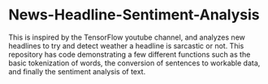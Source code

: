 # News-Headline-Sentiment-Analysis
This is inspired by the TensorFlow youtube channel, and analyzes new headlines to try and detect weather a headline is sarcastic or not. This repository has code demonstrating a few different functions such as the basic tokenization of words, the conversion of sentences to workable data, and finally the sentiment analysis of text.
